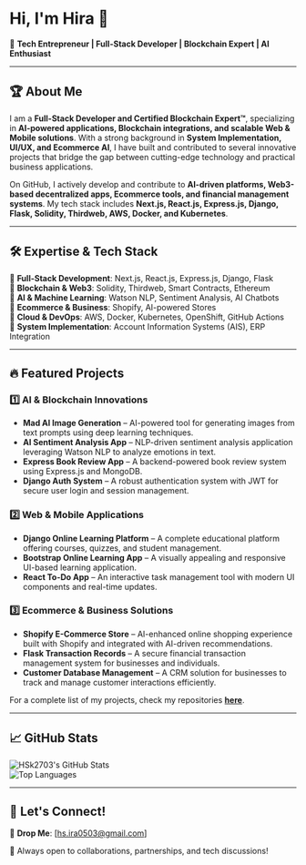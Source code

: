 # Hi, I'm Hira 👋  
🚀 **Tech Entrepreneur | Full-Stack Developer | Blockchain Expert | AI Enthusiast**

---

## 🏆 About Me
I am a **Full-Stack Developer and Certified Blockchain Expert™**, specializing in **AI-powered applications, Blockchain integrations, and scalable Web & Mobile solutions**. With a strong background in **System Implementation, UI/UX, and Ecommerce AI**, I have built and contributed to several innovative projects that bridge the gap between cutting-edge technology and practical business applications.

On GitHub, I actively develop and contribute to **AI-driven platforms, Web3-based decentralized apps, Ecommerce tools, and financial management systems**. My tech stack includes **Next.js, React.js, Express.js, Django, Flask, Solidity, Thirdweb, AWS, Docker, and Kubernetes**.

---

## 🛠️ Expertise & Tech Stack
🔹 **Full-Stack Development**: Next.js, React.js, Express.js, Django, Flask  
🔹 **Blockchain & Web3**: Solidity, Thirdweb, Smart Contracts, Ethereum  
🔹 **AI & Machine Learning**: Watson NLP, Sentiment Analysis, AI Chatbots  
🔹 **Ecommerce & Business**: Shopify, AI-powered Stores  
🔹 **Cloud & DevOps**: AWS, Docker, Kubernetes, OpenShift, GitHub Actions  
🔹 **System Implementation**: Account Information Systems (AIS), ERP Integration  

---

## 🔥 Featured Projects
### **1️⃣ AI & Blockchain Innovations**
- **Mad AI Image Generation** – AI-powered tool for generating images from text prompts using deep learning techniques.
- **AI Sentiment Analysis App** – NLP-driven sentiment analysis application leveraging Watson NLP to analyze emotions in text.
- **Express Book Review App** – A backend-powered book review system using Express.js and MongoDB.
- **Django Auth System** – A robust authentication system with JWT for secure user login and session management.

### **2️⃣ Web & Mobile Applications**
- **Django Online Learning Platform** – A complete educational platform offering courses, quizzes, and student management.
- **Bootstrap Online Learning App** – A visually appealing and responsive UI-based learning application.
- **React To-Do App** – An interactive task management tool with modern UI components and real-time updates.

### **3️⃣ Ecommerce & Business Solutions**
- **Shopify E-Commerce Store** – AI-enhanced online shopping experience built with Shopify and integrated with AI-driven recommendations.
- **Flask Transaction Records** – A secure financial transaction management system for businesses and individuals.
- **Customer Database Management** – A CRM solution for businesses to track and manage customer interactions efficiently.

For a complete list of my projects, check my repositories **[here](https://github.com/HSk2703?tab=repositories)**.

---

## 📈 GitHub Stats
![HSk2703's GitHub Stats](https://github-readme-stats.vercel.app/api?username=HSk2703&show_icons=true&theme=radical)  
![Top Languages](https://github-readme-stats.vercel.app/api/top-langs/?username=HSk2703&layout=compact&theme=radical)

---

## 📩 Let's Connect!
📧 **Drop Me**: [hs.ira0503@gmail.com]

🚀 Always open to collaborations, partnerships, and tech discussions!


